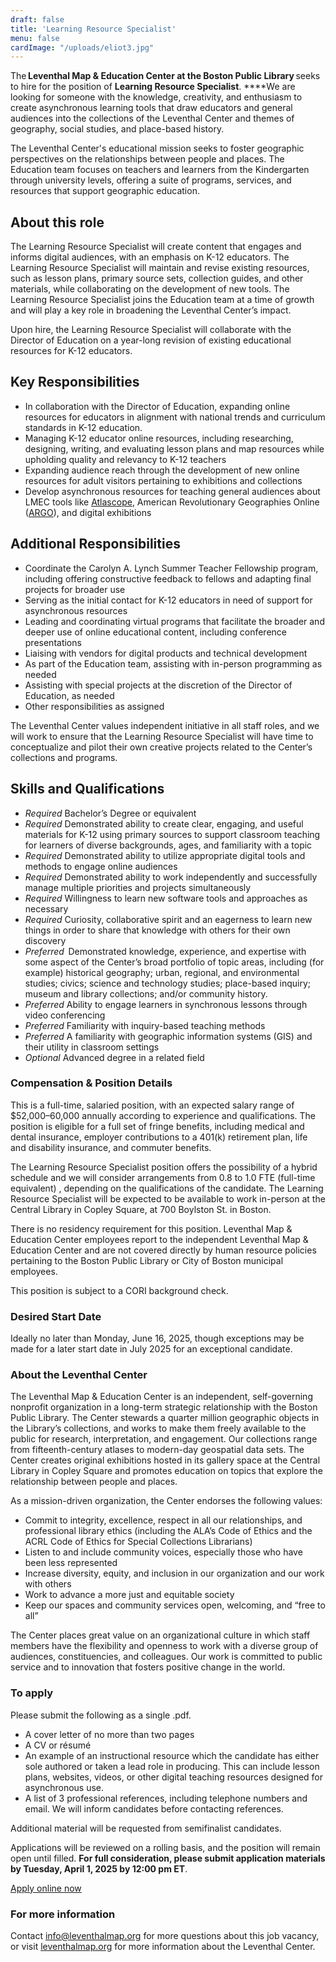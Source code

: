 ```yaml
---
draft: false
title: 'Learning Resource Specialist'
menu: false
cardImage: "/uploads/eliot3.jpg"
---
```


The **Leventhal Map & Education Center at the Boston Public Library** seeks to hire for the position of **Learning Resource Specialist**. ****We are looking for someone with the knowledge, creativity, and enthusiasm to create asynchronous learning tools that draw educators and general audiences into the collections of the Leventhal Center and themes of geography, social studies, and place-based history. 

The Leventhal Center's educational mission seeks to foster geographic perspectives on the relationships between people and places. The Education team focuses on teachers and learners from the Kindergarten through university levels, offering a suite of programs, services, and resources that support geographic education.

## About this role

The Learning Resource Specialist will create content that engages and informs digital audiences, with an emphasis on K-12 educators. The Learning Resource Specialist will maintain and revise existing resources, such as lesson plans, primary source sets, collection guides, and other materials, while collaborating on the development of new tools. The Learning Resource Specialist joins the Education team at a time of growth and will play a key role in broadening the Leventhal Center’s impact. 

Upon hire, the Learning Resource Specialist will collaborate with the Director of Education on a year-long revision of existing educational resources for K-12 educators. 

## Key Responsibilities

- In collaboration with the Director of Education, expanding online resources for educators in alignment with national trends and curriculum standards in K-12 education.
- Managing K-12 educator online resources, including researching, designing, writing, and evaluating lesson plans and map resources while upholding quality and relevancy to K-12 teachers
- Expanding audience reach through the development of new online resources for adult visitors pertaining to exhibitions and collections
- Develop asynchronous resources for teaching general audiences about LMEC tools like [Atlascope](https://atlascope.leventhalmap.org/), American Revolutionary Geographies Online ([ARGO](https://www.argomaps.org/)), and digital exhibitions

## Additional Responsibilities

- Coordinate the Carolyn A. Lynch Summer Teacher Fellowship program, including offering constructive feedback to fellows and adapting final projects for broader use
- Serving as the initial contact for K-12 educators in need of support for asynchronous resources
- Leading and coordinating virtual programs that facilitate the broader and deeper use of online educational content, including conference presentations
- Liaising with vendors for digital products and technical development
- As part of the Education team, assisting with in-person programming as needed
- Assisting with special projects at the discretion of the Director of Education, as needed
- Other responsibilities as assigned

The Leventhal Center values independent initiative in all staff roles, and we will work to ensure that the Learning Resource Specialist will have time to conceptualize and pilot their own creative projects related to the Center’s collections and programs.

## Skills and Qualifications

- *Required* Bachelor’s Degree or equivalent
- *Required* Demonstrated ability to create clear, engaging, and useful materials for K-12 using primary sources to support classroom teaching for learners of diverse backgrounds, ages, and familiarity with a topic
- *Required* Demonstrated ability to utilize appropriate digital tools and methods to engage online audiences
- *Required* Demonstrated ability to work independently and successfully manage multiple priorities and projects simultaneously
- *Required* Willingness to learn new software tools and approaches as necessary
- *Required* Curiosity, collaborative spirit and an eagerness to learn new things in order to share that knowledge with others for their own discovery
- *Preferred*  Demonstrated knowledge, experience, and expertise with some aspect of the Center’s broad portfolio of topic areas, including (for example) historical geography; urban, regional, and environmental studies; civics; science and technology studies; place-based inquiry; museum and library collections; and/or community history.
- *Preferred* Ability to engage learners in synchronous lessons through video conferencing
- *Preferred* Familiarity with inquiry-based teaching methods
- *Preferred* A familiarity with geographic information systems (GIS) and their utility in classroom settings
- *Optional* Advanced degree in a related field

### **Compensation & Position Details**

This is a full-time, salaried position, with an expected salary range of $52,000–60,000 annually according to experience and qualifications. The position is eligible for a full set of fringe benefits, including medical and dental insurance, employer contributions to a 401(k) retirement plan, life and disability insurance, and commuter benefits.

The Learning Resource Specialist position offers the possibility of a hybrid schedule and we will consider arrangements from 0.8 to 1.0 FTE (full-time equivalent) , depending on the qualifications of the candidate. The Learning Resource Specialist will be expected to be available to work in-person at the Central Library in Copley Square, at 700 Boylston St. in Boston. 

There is no residency requirement for this position. Leventhal Map & Education Center employees report to the independent Leventhal Map & Education Center and are not covered directly by human resource policies pertaining to the Boston Public Library or City of Boston municipal employees.

This position is subject to a CORI background check.

### **Desired Start Date**

Ideally no later than Monday, June 16, 2025, though exceptions may be made for a  later start date in July 2025 for an exceptional candidate.

### **About the Leventhal Center**

The Leventhal Map & Education Center is an independent, self-governing nonprofit organization in a long-term strategic relationship with the Boston Public Library. The Center stewards a quarter million geographic objects in the Library’s collections, and works to make them freely available to the public for research, interpretation, and engagement. Our collections range from fifteenth-century atlases to modern-day geospatial data sets. The Center creates original exhibitions hosted in its gallery space at the Central Library in Copley Square and promotes education on topics that explore the relationship between people and places.

As a mission-driven organization, the Center endorses the following values:

- Commit to integrity, excellence, respect in all our relationships, and professional library ethics (including the ALA’s Code of Ethics and the ACRL Code of Ethics for Special Collections Librarians)
- Listen to and include community voices, especially those who have been less represented
- Increase diversity, equity, and inclusion in our organization and our work with others
- Work to advance a more just and equitable society
- Keep our spaces and community services open, welcoming, and “free to all”

The Center places great value on an organizational culture in which staff members have the flexibility and openness to work with a diverse group of audiences, constituencies, and colleagues. Our work is committed to public service and to innovation that fosters positive change in the world.

### **To apply**

Please submit the following as a single .pdf.

- A cover letter of no more than two pages
- A CV or résumé
- An example of an instructional resource which the candidate has either sole authored or taken a lead role in producing. This can include lesson plans, websites, videos, or other digital teaching resources designed for asynchronous use.
- A list of 3 professional references, including telephone numbers and email. We will inform candidates before contacting references.

Additional material will be requested from semifinalist candidates.

Applications will be reviewed on a rolling basis, and the position will remain open until filled. **For full consideration, please submit application materials by Tuesday, April 1, 2025 by 12:00 pm ET**.

<a href="https://tally.so/r/w27EvV" class="btn btn-lg btn-primary-outline">Apply online now</a>

### **For more information**

Contact [info@leventhalmap.org](mailto:info@leventhalmap.org) for more questions about this job vacancy, or visit [leventhalmap.org](https://leventhalmap.org/) for more information about the Leventhal Center.




